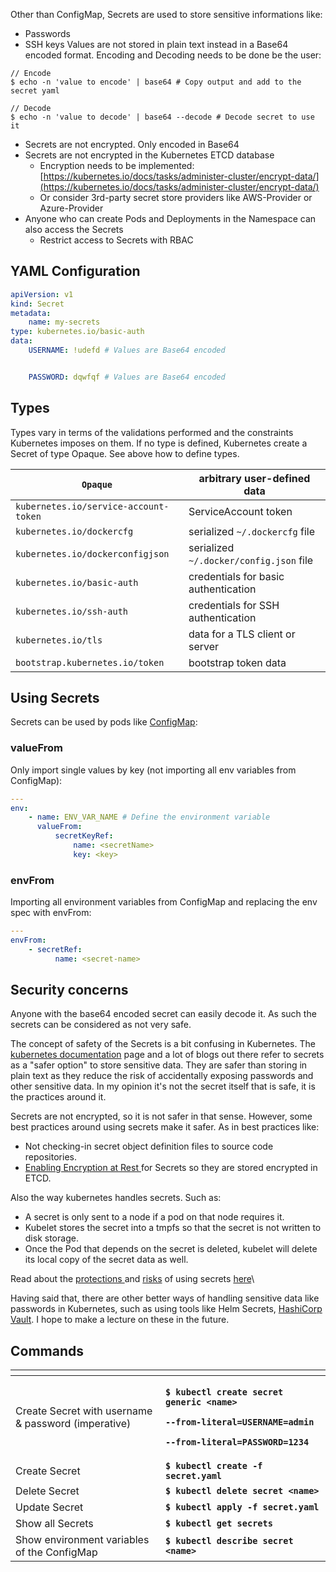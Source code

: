 Other than ConfigMap, Secrets are used to store sensitive informations like:

-   Passwords
-   SSH keys Values are not stored in plain text instead in a Base64 encoded format. Encoding and Decoding needs to be done be the user:

```
// Encode
$ echo -n 'value to encode' | base64 # Copy output and add to the secret yaml

// Decode
$ echo -n 'value to decode' | base64 --decode # Decode secret to use it
```

-   Secrets are not encrypted. Only encoded in Base64
-   Secrets are not encrypted in the Kubernetes ETCD database
    -   Encryption needs to be implemented: [https://kubernetes.io/docs/tasks/administer-cluster/encrypt-data/](https://kubernetes.io/docs/tasks/administer-cluster/encrypt-data/)
    -   Or consider 3rd-party secret store providers like AWS-Provider or Azure-Provider
-   Anyone who can create Pods and Deployments in the Namespace can also access the Secrets
    -   Restrict access to Secrets with RBAC

## YAML Configuration

```yaml
apiVersion: v1
kind: Secret
metadata:
    name: my-secrets
type: kubernetes.io/basic-auth
data:
    USERNAME: !udefd # Values are Base64 encoded


    PASSWORD: dqwfqf # Values are Base64 encoded
```

## Types

Types vary in terms of the validations performed and the constraints Kubernetes imposes on them. If no type is defined, Kubernetes create a Secret of type Opaque. See above how to define types.

| `Opaque`                              | arbitrary user-defined data             |
| ------------------------------------- | --------------------------------------- |
| `kubernetes.io/service-account-token` | ServiceAccount token                    |
| `kubernetes.io/dockercfg`             | serialized `~/.dockercfg` file          |
| `kubernetes.io/dockerconfigjson`      | serialized `~/.docker/config.json` file |
| `kubernetes.io/basic-auth`            | credentials for basic authentication    |
| `kubernetes.io/ssh-auth`              | credentials for SSH authentication      |
| `kubernetes.io/tls`                   | data for a TLS client or server         |
| `bootstrap.kubernetes.io/token`       | bootstrap token data                    |

## Using Secrets

Secrets can be used by pods like [ConfigMap](configmap.md):

### valueFrom

Only import single values by key (not importing all env variables from ConfigMap):

```yaml
---
env:
    - name: ENV_VAR_NAME # Define the environment variable
      valueFrom:
          secretKeyRef:
              name: <secretName>
              key: <key>
```

### envFrom

Importing all environment variables from ConfigMap and replacing the env spec with envFrom:

```yaml
---
envFrom:
    - secretRef:
          name: <secret-name>
```

## Security concerns

Anyone with the base64 encoded secret can easily decode it. As such the secrets can be considered as not very safe.

The concept of safety of the Secrets is a bit confusing in Kubernetes. The [kubernetes documentation](https://kubernetes.io/docs/concepts/configuration/secret) page and a lot of blogs out there refer to secrets as a "safer option" to store sensitive data. They are safer than storing in plain text as they reduce the risk of accidentally exposing passwords and other sensitive data. In my opinion it's not the secret itself that is safe, it is the practices around it.

Secrets are not encrypted, so it is not safer in that sense. However, some best practices around using secrets make it safer. As in best practices like:

-   Not checking-in secret object definition files to source code repositories.
-   [Enabling Encryption at Rest ](https://kubernetes.io/docs/tasks/administer-cluster/encrypt-data/)for Secrets so they are stored encrypted in ETCD.

Also the way kubernetes handles secrets. Such as:

-   A secret is only sent to a node if a pod on that node requires it.
-   Kubelet stores the secret into a tmpfs so that the secret is not written to disk storage.
-   Once the Pod that depends on the secret is deleted, kubelet will delete its local copy of the secret data as well.

Read about the [protections ](https://kubernetes.io/docs/concepts/configuration/secret/#protections)and [risks](https://kubernetes.io/docs/concepts/configuration/secret/#risks) of using secrets [here](https://kubernetes.io/docs/concepts/configuration/secret/#risks)\

Having said that, there are other better ways of handling sensitive data like passwords in Kubernetes, such as using tools like Helm Secrets, [HashiCorp Vault](https://www.vaultproject.io/). I hope to make a lecture on these in the future.

## Commands

<table data-header-hidden><thead><tr><th width="224"></th><th></th></tr></thead><tbody><tr><td>Create Secret with username &#x26; password (imperative)</td><td><p><strong><code>$ kubectl create secret generic &#x3C;name></code></strong> </p><p><strong><code>--from-literal=USERNAME=admin</code></strong> </p><p><strong><code>--from-literal=PASSWORD=1234</code></strong></p></td></tr><tr><td>Create Secret</td><td><strong><code>$ kubectl create -f secret.yaml</code></strong></td></tr><tr><td>Delete Secret</td><td><strong><code>$ kubectl delete secret &#x3C;name></code></strong></td></tr><tr><td>Update Secret</td><td><strong><code>$ kubectl apply -f secret.yaml</code></strong></td></tr><tr><td>Show all Secrets</td><td><strong><code>$ kubectl get secrets</code></strong></td></tr><tr><td>Show environment variables of the ConfigMap</td><td><strong><code>$ kubectl describe secret &#x3C;name></code></strong></td></tr></tbody></table>
